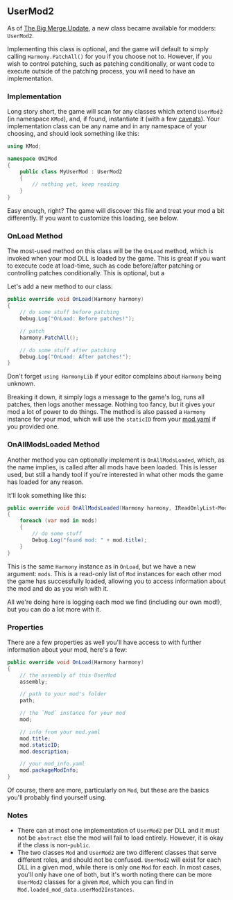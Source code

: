 ## UserMod2

As of [The Big Merge Update](https://forums.kleientertainment.com/forums/topic/131141-spaced-out-the-big-merge-update-469287/), a new class became available for modders: `UserMod2`.

Implementing this class is optional, and the game will default to simply calling `Harmony.PatchAll()` for you if you choose not to. However, if you wish to control patching, such as patching conditionally, or want code to execute outside of the patching process, you will need to have an implementation.

### Implementation
Long story short, the game will scan for any classes which extend `UserMod2` (in namespace `KMod`), and, if found, instantiate it (with a few [caveats](#usermod2-notes)). Your implementation class can be any name and in any namespace of your choosing, and should look something like this:

```cs
using KMod;

namespace ONIMod
{
    public class MyUserMod : UserMod2
    {
        // nothing yet, keep reading
    }
}
```

Easy enough, right? The game will discover this file and treat your mod a bit differently. If you want to customize this loading, see below.

### OnLoad Method
The most-used method on this class will be the `OnLoad` method, which is invoked when your mod DLL is loaded by the game. This is great if you want to execute code at load-time, such as code before/after patching or controlling patches conditionally. This is optional, but a 

Let's add a new method to our class:
```cs
public override void OnLoad(Harmony harmony)
{
    // do some stuff before patching
    Debug.Log("OnLoad: Before patches!");

    // patch
    harmony.PatchAll();

    // do some stuff after patching
    Debug.Log("OnLoad: After patches!");
}
```

Don't forget `using HarmonyLib` if your editor complains about `Harmony` being unknown.

Breaking it down, it simply logs a message to the game's log, runs all patches, then logs another message. Nothing too fancy, but it gives your mod a lot of power to do things. The method is also passed a `Harmony` instance for your mod, which will use the `staticID` from your [mod.yaml](Mod_Structure#mod-yaml) if you provided one.

### OnAllModsLoaded Method
Another method you can optionally implement is `OnAllModsLoaded`, which, as the name implies, is called after all mods have been loaded. This is lesser used, but still a handy tool if you're interested in what other mods the game has loaded for any reason.

It'll look something like this:
```cs
public override void OnAllModsLoaded(Harmony harmony, IReadOnlyList<Mod> mods)
{
    foreach (var mod in mods)
    {
        // do some stuff
        Debug.Log("found mod: " + mod.title);
    }
}
```

This is the same `Harmony` instance as in `OnLoad`, but we have a new argument: `mods`. This is a read-only list of `Mod` instances for each other mod the game has successfully loaded, allowing you to access information about the mod and do as you wish with it.

All we're doing here is logging each mod we find (including our own mod!), but you can do a lot more with it.

### Properties
There are a few properties as well you'll have access to with further information about your mod, here's a few:

```cs
public override void OnLoad(Harmony harmony)
{
    // the assembly of this UserMod
    assembly;

    // path to your mod's folder
    path; 

    // the `Mod` instance for your mod
    mod;

    // info from your mod.yaml
    mod.title;
    mod.staticID;
    mod.description;

    // your mod_info.yaml
    mod.packageModInfo;
}
```

Of course, there are more, particularly on `Mod`, but these are the basics you'll probably find yourself using.

### Notes
* There can at most one implementation of `UserMod2` per DLL and it must not be `abstract` else the mod will fail to load entirely. However, it is okay if the class is non-`public`.
* The two classes `Mod` and `UserMod2` are two different classes that serve different roles, and should not be confused. `UserMod2` will exist for each DLL in a given mod, while there is only one `Mod` for each. In most cases, you'll only have one of both, but it's worth noting there can be more `UserMod2` classes for a given `Mod`, which you can find in `Mod.loaded_mod_data.userMod2Instances`.
